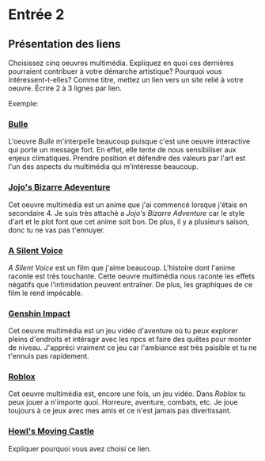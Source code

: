# Entrée 2
## Présentation des liens
Choisissez cinq oeuvres multimédia. Expliquez en quoi ces dernières pourraient contribuer à votre démarche artistique? Pourquoi vous intéressent-t-elles? Comme titre, mettez un lien vers un site relié à votre oeuvre. Écrire 2 à 3 lignes par lien.

Exemple: 
### [Bulle](https://www.onf.ca/interactif/bulle/) 
L'oeuvre *Bulle* m'interpelle beaucoup puisque c'est une oeuvre interactive qui porte un message fort. En effet, elle tente de nous sensibiliser aux enjeux climatiques. Prendre position et défendre des valeurs par l'art est l'un des aspects du multimédia qui m'intéresse beaucoup. 

### [Jojo's Bizarre Adeventure](https://jojo.fandom.com/wiki/JoJo%27s_Bizarre_Adventure)
Cet oeuvre multimédia est un anime que j'ai commencé lorsque j'étais en secondaire 4. Je suis très attaché a *Jojo's Bizarre Adventure* car le style d'art et  le plot font que cet anime soit bon. De plus, il y a plusieurs saison, donc tu ne vas pas t'ennuyer.

### [A Silent Voice](https://www.google.ca/search?q=a+silent+voice&sca_esv=564039451&biw=1482&bih=746&sxsrf=AB5stBjQU1DnwPeuhzdv2IVZCviCksTAQQ%3A1694293870643&ei=bt_8ZOjxJqyGptQPgOmBsAQ&gs_ssp=eJzj4tVP1zc0TDYoKiwwqzQ2YPTiS1QozsxJzStRKMvPTE4FAJLRCdY&oq=A+&gs_lp=Egxnd3Mtd2l6LXNlcnAiAkEgKgIIADIHEC4YigUYQzIHEAAYigUYQzIHEC4YigUYQzIHEAAYigUYQzIHEC4YigUYQzIHEAAYigUYQzIHEC4YigUYQzIREC4YgAQYsQMYgwEYxwEY0QMyCBAuGLEDGIAEMgsQLhiABBixAxiDATIWEC4YigUYQxiXBRjcBBjeBBjgBNgBAUjHFVAAWJcFcAB4AZABAJgB5QGgAdgCqgEFMC4xLjG4AQHIAQD4AQHCAgoQLhiKBRjUAhhDwgITEC4YgwEYxwEYsQMY0QMYigUYQ8ICCxAAGIAEGLEDGIMBwgILEC4YigUYsQMYgwHCAhkQLhiKBRjUAhhDGJcFGNwEGN4EGOAE2AEB4gMEGAAgQYgGAboGBggBEAEYFA&sclient=gws-wiz-serp) 
*A Silent Voice* est un film que j'aime beaucoup. L'histoire dont l'anime raconte est très touchante. Cette oeuvre multimédia nous raconte les effets négatifs que l'intimidation peuvent entraîner. De plus, les graphiques de ce film le rend impécable.

### [Genshin Impact](https://genshin.hoyoverse.com/pc-launcher/?utm_source=NA_bing_US_search_ymbing01&hoyotrace_channel=bing_channel&msclkid=77bb1a14eb6e1189c6f37ee802b44d42#/) 
Cet oeuvre multimédia est un jeu vidéo d'aventure où tu peux explorer pleins d'endroits et intéragir avec les npcs et faire des quêtes pour monter de niveau. J'appréci vraiment ce jeu car l'ambiance est très paisible et tu ne t'ennuis pas rapidement.  

### [Roblox](https://www.roblox.com/home) 
Cet oeuvre multimédia est, encore une fois, un jeu vidéo. Dans *Roblox* tu peux jouer a n'importe quoi. Horreure, aventure, combats, etc. Je joue toujours à ce jeux avec mes amis et ce n'est jamais pas divertissant.
### [Howl's Moving Castle](https://www.imdb.com/title/tt0347149/) 
Expliquer pourquoi vous avez choisi ce lien. 

